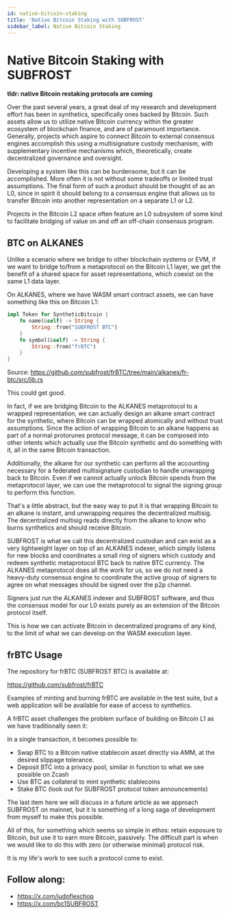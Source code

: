 ```yaml
---
id: native-bitcoin-staking
title: 'Native Bitcoin Staking with SUBFROST'
sidebar_label: Native Bitcoin Staking
---
```


# Native Bitcoin Staking with SUBFROST

**tldr: native Bitcoin restaking protocols are coming**

Over the past several years, a great deal of my research and development effort has been in synthetics, specifically ones backed by Bitcoin. Such assets allow us to utilize native Bitcoin currency within the greater ecosystem of blockchain finance, and are of paramount importance. Generally, projects which aspire to connect Bitcoin to external consensus engines accomplish this using a multisignature custody mechanism, with supplementary incentive mechanisms which, theoretically, create decentralized governance and oversight.

Developing a system like this can be burdensome, but it can be accomplished. More often it is not without some tradeoffs or limited trust assumptions. The final form of such a product should be thought of as an L0, since in spirit it should belong to a consensus engine that allows us to transfer Bitcoin into another representation on a separate L1 or L2.

Projects in the Bitcoin L2 space often feature an L0 subsystem of some kind to facilitate bridging of value on and off an off-chain consensus program.

## BTC on ALKANES

Unlike a scenario where we bridge to other blockchain systems or EVM, if we want to bridge to/from a metaprotocol on the Bitcoin L1 layer, we get the benefit of a shared space for asset representations, which coexist on the same L1 data layer.

On ALKANES, where we have WASM smart contract assets, we can have something like this on Bitcoin L1:

```rust
impl Token for SyntheticBitcoin {
    fn name(&self) -> String {
        String::from("SUBFROST BTC")
    }
    fn symbol(&self) -> String {
        String::from("frBTC")
    }
}
```

Source: https://github.com/subfrost/frBTC/tree/main/alkanes/fr-btc/src/lib.rs

This could get good.

In fact, if we are bridging Bitcoin to the ALKANES metaprotocol to a wrapped representation, we can actually design an alkane smart contract for the synthetic, where Bitcoin can be wrapped atomically and without trust assumptions. Since the action of wrapping Bitcoin to an alkane happens as part of a normal protorunes protocol message, it can be composed into other intents which actually use the Bitcoin synthetic and do something with it, all in the same Bitcoin transaction.

Additionally, the alkane for our synthetic can perform all the accounting necessary for a federated multisignature custodian to handle unwrapping back to Bitcoin. Even if we cannot actually unlock Bitcoin spends from the metaprotocol layer, we can use the metaprotocol to signal the signing group to perform this function.

That's a little abstract, but the easy way to put it is that wrapping Bitcoin to an alkane is instant, and unwrapping requires the decentralized multisig. The decentralized multisig reads directly from the alkane to know who burns synthetics and should receive Bitcoin.

SUBFROST is what we call this decentralized custodian and can exist as a very lightweight layer on top of an ALKANES indexer, which simply listens for new blocks and coordinates a small ring of signers which custody and redeem synthetic metaprotocol BTC back to native BTC currency. The ALKANES metaprotocol does all the work for us, so we do not need a heavy-duty consensus engine to coordinate the active group of signers to agree on what messages should be signed over the p2p channel.

Signers just run the ALKANES indexer and SUBFROST software, and thus the consensus model for our L0 exists purely as an extension of the Bitcoin protocol itself.

This is how we can activate Bitcoin in decentralized programs of any kind, to the limit of what we can develop on the WASM execution layer.

## frBTC Usage

The repository for frBTC (SUBFROST BTC) is available at:

https://github.com/subfrost/frBTC

Examples of minting and burning frBTC are available in the test suite, but a web application will be available for ease of access to synthetics.

A frBTC asset challenges the problem surface of building on Bitcoin L1 as we have traditionally seen it:

In a single transaction, it becomes possible to:

- Swap BTC to a Bitcoin native stablecoin asset directly via AMM, at the desired slippage tolerance.
- Deposit BTC into a privacy pool, similar in function to what we see possible on Zcash
- Use BTC as collateral to mint synthetic stablecoins
- Stake BTC (look out for SUBFROST protocol token announcements)

The last item here we will discuss in a future article as we approach SUBFROST on mainnet, but it is something of a long saga of development from myself to make this possible.

All of this, for something which seems so simple in ethos: retain exposure to Bitcoin, but use it to earn more Bitcoin, passively. The difficult part is when we would like to do this with zero (or otherwise minimal) protocol risk.

It is my life's work to see such a protocol come to exist.

## Follow along:

- https://x.com/judoflexchop
- https://x.com/bc1SUBFROST
